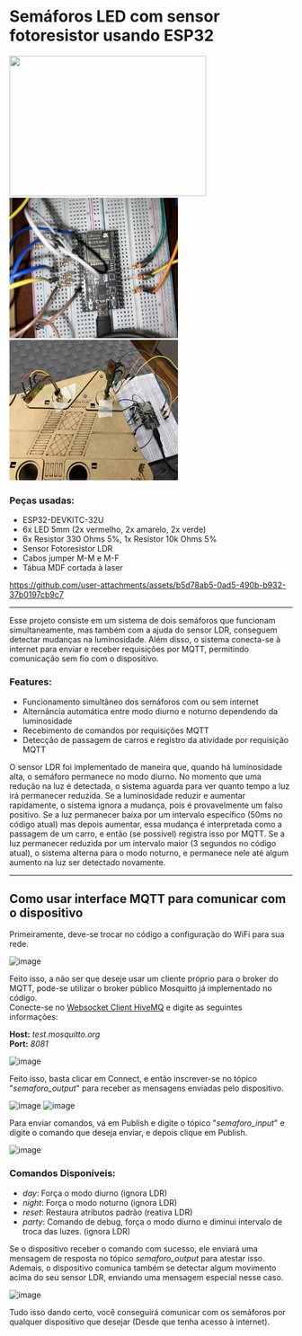 # Semáforos LED com sensor fotoresistor usando ESP32
<img src="assets/semaforo_mqtt.gif" width="350" height="250" /> <img src="assets/image1.jpg" width="300" height="250" /> <img src="assets/image2.jpg" width="300" height="250" />
### Peças usadas:
- ESP32-DEVKITC-32U
- 6x LED 5mm (2x vermelho, 2x amarelo, 2x verde)
- 6x Resistor 330 Ohms 5%, 1x Resistor 10k Ohms 5%
- Sensor Fotoresistor LDR
- Cabos jumper M-M e M-F
- Tábua MDF cortada à laser


https://github.com/user-attachments/assets/b5d78ab5-0ad5-490b-b932-37b0197cb9c7

---

Esse projeto consiste em um sistema de dois semáforos que funcionam simultaneamente, mas também com a ajuda do sensor LDR, conseguem detectar mudanças na luminosidade. Além disso, o sistema conecta-se à internet para enviar e receber requisições por MQTT, permitindo comunicação sem fio com o dispositivo.

### Features:
- Funcionamento simultâneo dos semáforos com ou sem internet
- Alternância automática entre modo diurno e noturno dependendo da luminosidade
- Recebimento de comandos por requisições MQTT
- Detecção de passagem de carros e registro da atividade por requisição MQTT

O sensor LDR foi implementado de maneira que, quando há luminosidade alta, o semáforo permanece no modo diurno. No momento que uma redução na luz é detectada, o sistema aguarda para ver quanto tempo a luz irá permanecer reduzida. Se a luminosidade reduzir e aumentar rapidamente, o sistema ignora a mudança, pois é provavelmente um falso positivo. Se a luz permanecer baixa por um intervalo específico (50ms no código atual) mas depois aumentar, essa mudança é interpretada como a passagem de um carro, e então (se possível) registra isso por MQTT. Se a luz permanecer reduzida por um intervalo maior (3 segundos no código atual), o sistema alterna para o modo noturno, e permanece nele até algum aumento na luz ser detectado novamente. <br>

---

## Como usar interface MQTT para comunicar com o dispositivo
Primeiramente, deve-se trocar no código a configuração do WiFi para sua rede.

![image](https://github.com/user-attachments/assets/ee046dbd-639c-43f8-a114-9dc344a269c7)

Feito isso, a não ser que deseje usar um cliente próprio para o broker do MQTT, pode-se utilizar o broker público Mosquitto já implementado no código. <br>
Conecte-se no [Websocket Client HiveMQ](https://www.hivemq.com/demos/websocket-client/) e digite as seguintes informações:

**Host:** *test.mosquitto.org* <br>
**Port:** *8081*

![image](https://github.com/user-attachments/assets/8eda09d4-ee9e-4035-8db1-24c0fd2b5ec3)

Feito isso, basta clicar em Connect, e então inscrever-se no tópico "*semaforo_output*" para receber as mensagens enviadas pelo dispositivo.

![image](https://github.com/user-attachments/assets/59d55558-b25d-45e3-a550-b661a76cfaed)
![image](https://github.com/user-attachments/assets/1480f04f-e986-470e-bc22-ea9faef71aca)


Para enviar comandos, vá em Publish e digite o tópico "*semaforo_input*" e digite o comando que deseja enviar, e depois clique em Publish.

![image](https://github.com/user-attachments/assets/1d347376-63fc-445c-b0ad-8df569075259)

### Comandos Disponíveis:
- *day*: Força o modo diurno (ignora LDR)
- *night*: Força o modo noturno (ignora LDR)
- *reset*: Restaura atributos padrão (reativa LDR)
- *party*: Comando de debug, força o modo diurno e diminui intervalo de troca das luzes. (ignora LDR)

Se o dispositivo receber o comando com sucesso, ele enviará uma mensagem de resposta no tópico *semaforo_output* para atestar isso. <br>
Ademais, o dispositivo comunica também se detectar algum movimento acima do seu sensor LDR, enviando uma mensagem especial nesse caso.

![image](https://github.com/user-attachments/assets/f21f88db-7d88-4338-94b5-6201d46cf195)

Tudo isso dando certo, você conseguirá comunicar com os semáforos por qualquer dispositivo que desejar (Desde que tenha acesso à internet).
